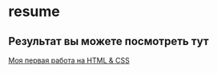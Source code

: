 # resume

## Результат вы можете посмотреть тут

[Моя первая работа на HTML & CSS](https://kovalskayamila.github.io/resume/)
